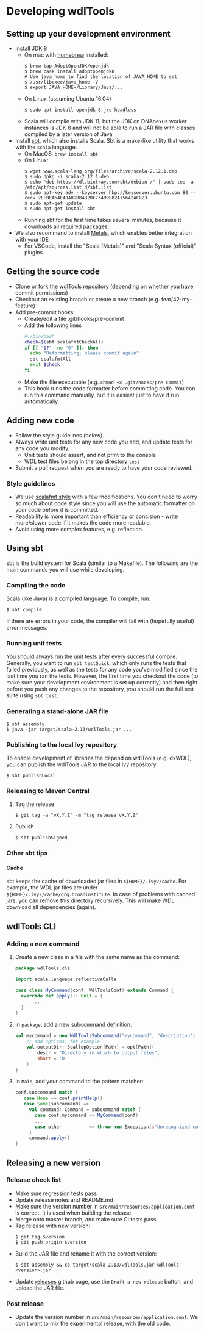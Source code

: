 # Developing wdlTools

## Setting up your development environment

* Install JDK 8
  * On mac with [homebrew]() installed:
    ```
    $ brew tap AdoptOpenJDK/openjdk
    $ brew cask install adoptopenjdk8
    # Use java_home to find the location of JAVA_HOME to set
    $ /usr/libexec/java_home -V
    $ export JAVA_HOME=/Library/Java/...
    ```
  * On Linux (assuming Ubuntu 16.04)
    ```
    $ sudo apt install openjdk-8-jre-headless
    ```
  * Scala will compile with JDK 11, but the JDK on DNAnexus worker instances is JDK 8 and will not be able to run a JAR file with classes compiled by a later version of Java
* Install [sbt](https://www.scala-sbt.org/), which also installs Scala. Sbt is a make-like utility that works with the ```scala``` language.
  * On MacOS: `brew install sbt`
  * On Linux:
    ```
    $ wget www.scala-lang.org/files/archive/scala-2.12.1.deb
    $ sudo dpkg -i scala-2.12.1.deb
    $ echo "deb https://dl.bintray.com/sbt/debian /" | sudo tee -a /etc/apt/sources.list.d/sbt.list
    $ sudo apt-key adv --keyserver hkp://keyserver.ubuntu.com:80 --recv 2EE0EA64E40A89B84B2DF73499E82A75642AC823
    $ sudo apt-get update
    $ sudo apt-get install sbt
    ```
  * Running sbt for the first time takes several minutes, because it downloads all required packages.
* We also recommend to install [Metals](https://scalameta.org/metals/), which enables better integration with your IDE
  * For VSCode, install the "Scala (Metals)" and "Scala Syntax (official)" plugins

## Getting the source code

* Clone or fork the [wdlTools repository](https://github.com/dnanexus-rnd/wdlTools) (depending on whether you have commit permissions)
* Checkout an existing branch or create a new branch (e.g. feat/42-my-feature)
* Add pre-commit hooks:
  * Create/edit a file .git/hooks/pre-commit
  * Add the following lines
    ```bash
    #!/bin/bash
    check=$(sbt scalafmtCheckAll)
    if [[ "$?" -ne "0" ]]; then
      echo "Reformatting; please commit again"
      sbt scalafmtAll
      exit $check
    fi
    ```
  * Make the file executable (e.g. `chmod +x .git/hooks/pre-commit`)
  * This hook runs the code formatter before committing code. You can run this command manually, but it is easiest just to have it run automatically.

## Adding new code

* Follow the style guidelines (below).
* Always write unit tests for any new code you add, and update tests for any code you modify.
  * Unit tests should assert, and not print to the console
  * WDL test files belong in the top directory `test`
* Submit a pull request when you are ready to have your code reviewed.

### Style guidelines

* We use [scalafmt style](https://scalameta.org/scalafmt/) with a few modifications. You don't need to worry so much about code style since you will use the automatic formatter on your code before it is committed.
* Readability is more important than efficiency or concision - write more/slower code if it makes the code more readable.
* Avoid using more complex features, e.g. reflection.

## Using sbt

sbt is the build system for Scala (similar to a Makefile). The following are the main commands you will use while developing.

### Compiling the code

Scala (like Java) is a compiled language. To compile, run:

```
$ sbt compile
```

If there are errors in your code, the compiler will fail with (hopefully useful) error messages.

### Running unit tests

You should always run the unit tests after every successful compile. Generally, you want to run `sbt testQuick`, which only runs the tests that failed previously, as well as the tests for any code you've modified since the last time you ran the tests. However, the first time you checkout the code (to make sure your development environment is set up correctly) and then right before you push any changes to the repository, you should run the full test suite using `sbt test`.

### Generating a stand-alone JAR file

```
$ sbt assembly
$ java -jar target/scala-2.13/wdlTools.jar ...
```

### Publishing to the local Ivy repository

To enable development of libraries the depend on wdlTools (e.g. dxWDL), you can publish the wdlTools JAR to the local Ivy repository:

```
$ sbt publishLocal
```

### Releasing to Maven Central

1. Tag the release
    ```
    $ git tag -a "vX.Y.Z" -m "tag release vX.Y.Z"
    ```
2. Publish
    ```
    $ sbt publishSigned
    ```

### Other sbt tips

#### Cache

sbt keeps the cache of downloaded jar files in `${HOME}/.ivy2/cache`. For example, the WDL jar files are under `${HOME}/.ivy2/cache/org.broadinstitute`. In case of problems with cached jars, you can remove this directory recursively. This will make WDL download all dependencies (again).

## wdlTools CLI

### Adding a new command

1. Create a new class in a file with the same name as the command:
    ```scala
    package wdlTools.cli
   
    import scala.language.reflectiveCalls
    
    case class MyCommand(conf: WdlToolsConf) extends Command {
      override def apply(): Unit = {
          ...
      }
    }
    ```
2. In `package`, add a new subcommand definition:
    ```scala
    val mycommand = new WdlToolsSubcommand("mycommand", "description") {
        // add options, for example
        val outputDir: ScallopOption[Path] = opt[Path](
            descr = "Directory in which to output files",
            short = 'O'
        )
    }
    ```
3. In `Main`, add your command to the pattern matcher:
    ```scala
    conf.subcommand match {
       case None => conf.printHelp()
       case Some(subcommand) =>
         val command: Command = subcommand match {
           case conf.mycommand => MyCommand(conf)
           ...
           case other          => throw new Exception(s"Unrecognized command $other")
         }
         command.apply()
    }
    ```

## Releasing a new version

### Release check list

- Make sure regression tests pass
- Update release notes and README.md
- Make sure the version number in `src/main/resources/application.conf` is correct. It is used when building the release.
- Merge onto master branch, and make sure CI tests pass
- Tag release with new version:
    ```
    $ git tag $version
    $ git push origin $version
    ```
- Build the JAR file and rename it with the correct version:
    ```
    $ sbt assembly && cp target/scala-2.13/wdlTools.jar wdlTools-<version>.jar
    ```
- Update [releases](https://github.com/dnanexus-rnd/wdlTools/releases) github page, use the `Draft a new release` button, and upload the JAR file.

### Post release

- Update the version number in `src/main/resources/application.conf`. We don't want to mix the experimental release, with the old code.